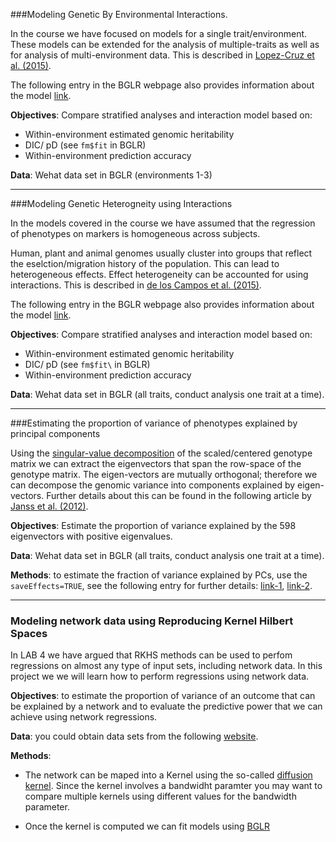 

###Modeling Genetic By Environmental Interactions. 

In the course we have focused on models for a single trait/environment. These models can be extended for the analysis of multiple-traits 
as well as for analysis of multi-environment data. This is described in [Lopez-Cruz et al. (2015)](http://www.ncbi.nlm.nih.gov/pubmed/25660166). 

The following entry in the BGLR webpage also provides information about the model [link](https://github.com/gdlc/BGLR-R/blob/master/inst/md/GxE_usingInteractions.md).


**Objectives**: Compare stratified analyses and interaction model based on:

  - Within-environment estimated genomic heritability
  - DIC/ pD (see `fm$fit` in BGLR)
  - Within-environment prediction accuracy

**Data**: Wehat data set in BGLR (environments 1-3)

---------------------------------------------------------------------------------------------------------------------------------------

###Modeling Genetic Heterogneity using Interactions

In the models covered in the course we have assumed that the regression of phenotypes on markers is homogeneous across subjects.

Human, plant and animal genomes usually cluster into groups that reflect the eselction/migration history of the population. This can lead
to heterogeneous effects. Effect heterogeneity can be accounted for using interactions. This is described in [de los Campos et al. (2015)](http://link.springer.com/article/10.1007%2Fs13253-015-0222-5). 

The following entry in the BGLR webpage also provides information about the model [link](https://github.com/gdlc/BGLR-R/blob/master/inst/md/heterogeneity_interactions.md).

**Objectives**:  Compare stratified analyses and interaction model based on:

  - Within-environment estimated genomic heritability
  - DIC/ pD (see `fm$fit\` in BGLR)
  - Within-environment prediction accuracy

**Data**: Wehat data set in BGLR (all traits, conduct analysis one trait at a time).

---------------------------------------------------------------------------------------------------------------------------------------

###Estimating the proportion of variance of phenotypes explained by principal components

Using the [singular-value decomposition](https://en.wikipedia.org/wiki/Singular_value_decomposition) of the scaled/centered genotype matrix we can extract the eigenvectors that span the row-space of the genotype matrix. The eigen-vectors are mutually orthogonal; therefore we can decompose the genomic variance into components explained by eigen-vectors. Further details about this can be found in the following article by [Janss et al. (2012)](http://www.genetics.org/content/192/2/693.short).


**Objectives**:  Estimate the proportion of variance explained by the 598 eigenvectors with positive eigenvalues.
 
**Data**: Wehat data set in BGLR (all traits, conduct analysis one trait at a time).  

**Methods**: to estimate the fraction of variance explained by PCs, use the `saveEffects=TRUE`, see the following entry for further details: [link-1](https://github.com/gdlc/BGLR-R/blob/master/inst/md/example_saveEffects.md), [link-2](https://github.com/gdlc/BGLR-R/blob/master/inst/md/heritability.md).


---------------------------------------------------------------------------------------------------------------------------------------

### Modeling network data using Reproducing Kernel Hilbert Spaces

In LAB 4 we have argued that RKHS methods can be used to perfom regressions on almost any type of input sets, including network data. In this project we we will learn how to perform regressions using network data.

**Objectives**: to estimate the proportion of variance of an outcome that can be explained by a network and to evaluate the predictive power that we can achieve using network regressions.

**Data**: you could obtain data sets from the following [website](https://snap.stanford.edu/data/).

**Methods**:
  - The network can be maped into a Kernel using the so-called [diffusion kernel](https://www.semanticscholar.org/paper/Diffusion-Kernels-on-Graphs-and-Other-Discrete-Kondor-Lafferty/6320770fe216ebbba769b9f0a006669b616a03d0/pdf). Since the kernel involves a bandwidht paramter you may want to compare multiple kernels using different values for the bandwidth parameter.

  - Once the kernel is computed we can fit models using [BGLR](https://github.com/gdlc/bglr-r)
  

